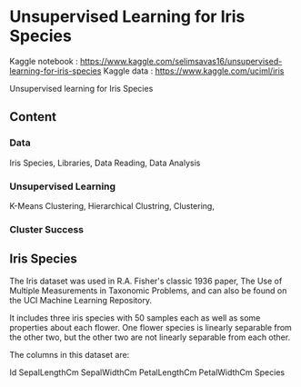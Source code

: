 # Unsupervised Learning for Iris Species

Kaggle notebook : https://www.kaggle.com/selimsavas16/unsupervised-learning-for-iris-species
Kaggle data : https://www.kaggle.com/uciml/iris

Unsupervised learning for Iris Species

## Content

### Data
Iris Species,
Libraries,
Data Reading,
Data Analysis
### Unsupervised Learning
K-Means Clustering,
Hierarchical Clustring,
Clustering,
### Cluster Success

## Iris Species
The Iris dataset was used in R.A. Fisher's classic 1936 paper, The Use of Multiple Measurements in Taxonomic Problems, and can also be found on the UCI Machine Learning Repository.

It includes three iris species with 50 samples each as well as some properties about each flower. One flower species is linearly separable from the other two, but the other two are not linearly separable from each other.

The columns in this dataset are:

Id SepalLengthCm SepalWidthCm PetalLengthCm PetalWidthCm Species

